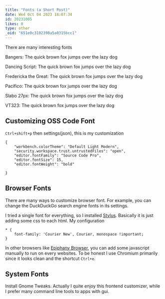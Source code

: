 ```yaml
---
title: "Fonts (a Short Post)"
date: Wed Oct 04 2023 18:07:34
id: 20231005
likes: 0
type: other
_oid: "651e0c3102398a5a0315bcc1"
---
```

There are many interesting fonts

Bangers: The quick brown fox jumps over the lazy dog

Dancing Script: The quick brown fox jumps over the lazy dog

Fredericka the Great: The quick brown fox jumps over the lazy dog

Pacifico: The quick brown fox jumps over the lazy dog

Slabo 27px: The quick brown fox jumps over the lazy dog

VT323: The quick brown fox jumps over the lazy dog

## Customizing OSS Code Font

`Ctrl+shift+p` then settings(json), this is my customization

    {
        "workbench.colorTheme": "Default Light Modern",
        "security.workspace.trust.untrustedFiles": "open",
        "editor.fontFamily": "Source Code Pro",
        "editor.fontSize": 15,
        "editor.fontWeight": "bold"

    }

## Browser Fonts

There are many ways to customize browser font. For example, you can
change the DuckDuckGo search engine fonts in its settings.

I tried a single font for everything, so I installed
[Stylus](https://chrome.google.com/webstore/detail/stylus/clngdbkpkpeebahjckkjfobafhncgmne).
Basically it is just adding some css to each html. My configuration

    * {
        font-family: 'Courier New', Courier, monospace !important;
    }

In other browsers like [Epiphany
Browser](https://github.com/GNOME/epiphany), you can add some javascript
manually to run on every websites. To be honest I use Chromium primarily
since it looks clean and the shortcut `Ctrl+e`.

## System Fonts

Install Gnome Tweaks. Actually I quite enjoy this frontend customizer,
while I prefer many command line tools to apps with gui.
